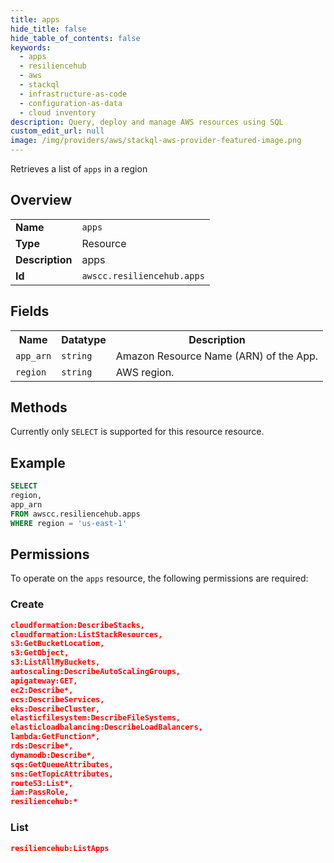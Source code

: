 ```yaml
---
title: apps
hide_title: false
hide_table_of_contents: false
keywords:
  - apps
  - resiliencehub
  - aws
  - stackql
  - infrastructure-as-code
  - configuration-as-data
  - cloud inventory
description: Query, deploy and manage AWS resources using SQL
custom_edit_url: null
image: /img/providers/aws/stackql-aws-provider-featured-image.png
---
```

Retrieves a list of <code>apps</code> in a region

## Overview
<table><tbody>
<tr><td><b>Name</b></td><td><code>apps</code></td></tr>
<tr><td><b>Type</b></td><td>Resource</td></tr>
<tr><td><b>Description</b></td><td>apps</td></tr>
<tr><td><b>Id</b></td><td><code>awscc.resiliencehub.apps</code></td></tr>
</tbody></table>

## Fields
<table><tbody>
<tr><th>Name</th><th>Datatype</th><th>Description</th></tr>
<tr><td><code>app_arn</code></td><td><code>string</code></td><td>Amazon Resource Name (ARN) of the App.</td></tr>
<tr><td><code>region</code></td><td><code>string</code></td><td>AWS region.</td></tr>

</tbody></table>

## Methods
Currently only <code>SELECT</code> is supported for this resource resource.

## Example
```sql
SELECT
region,
app_arn
FROM awscc.resiliencehub.apps
WHERE region = 'us-east-1'
```

## Permissions

To operate on the <code>apps</code> resource, the following permissions are required:

### Create
```json
cloudformation:DescribeStacks,
cloudformation:ListStackResources,
s3:GetBucketLocation,
s3:GetObject,
s3:ListAllMyBuckets,
autoscaling:DescribeAutoScalingGroups,
apigateway:GET,
ec2:Describe*,
ecs:DescribeServices,
eks:DescribeCluster,
elasticfilesystem:DescribeFileSystems,
elasticloadbalancing:DescribeLoadBalancers,
lambda:GetFunction*,
rds:Describe*,
dynamodb:Describe*,
sqs:GetQueueAttributes,
sns:GetTopicAttributes,
route53:List*,
iam:PassRole,
resiliencehub:*
```

### List
```json
resiliencehub:ListApps
```

